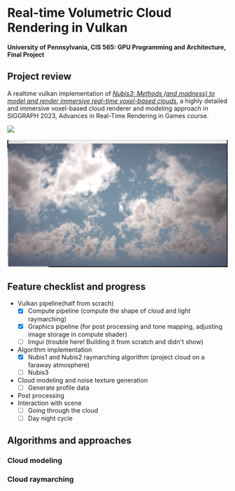 Real-time Volumetric Cloud Rendering in Vulkan
==================================

**University of Pennsylvania, CIS 565: GPU Programming and Architecture, Final Project**

## Project review

A realtime vulkan implementation of [*Nubis3: Methods (and madness) to model and render immersive real-time voxel-based clouds*](https://advances.realtimerendering.com/s2023/Nubis%20Cubed%20(Advances%202023).pdf), a highly detailed and immersive voxel-based cloud renderer and modeling approach in SIGGRAPH 2023, Advances in Real-Time Rendering in Games course. 

![](img/cloud_short.gif)

![](img/cloud.png)

## Feature checklist and progress
- Vulkan pipeline(half from scrach)
    - [x] Compute pipeline (compute the shape of cloud and light raymarching)
    - [x] Graphics pipeline (for post processing and tone mapping, adjusting image storage in compute shader)
    - [ ] Imgui (trouble here! Building it from scratch and didn't show)
- Algorithm implementation
    - [x] Nubis1 and Nubis2 raymarching algorithm (project cloud on a faraway atmosphere)
    - [ ] Nubis3
- Cloud modeling and noise texture generation
    - [ ] Generate profile data
- Post processing
- Interaction with scene
    - [ ] Going through the cloud
    - [ ] Day night cycle

## Algorithms and approaches
### Cloud modeling

### Cloud raymarching
